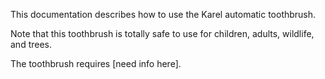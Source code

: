 This documentation describes how to use the Karel automatic toothbrush.

Note that this toothbrush is totally safe to use for children, adults, wildlife, and trees.

The toothbrush requires [need info here].

